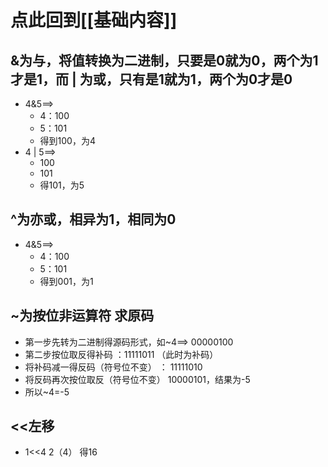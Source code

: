 # 点此回到[[基础内容]]
## &为与，将值转换为二进制，只要是0就为0，两个为1才是1，而 | 为或，只有是1就为1，两个为0才是0
- 4&5==>
	- 4：100
	- 5：101
	- 得到100，为4
- 4 | 5==>
	- 100
	- 101
	- 得101，为5

## ^为亦或，相异为1，相同为0
- 4&5==>
	- 4：100
	- 5：101
	- 得到001，为1

## ~为按位非运算符  求原码
- 第一步先转为二进制得源码形式，如~4==>  00000100
- 第二步按位取反得补码 ：11111011  （此时为补码）
- 将补码减一得反码（符号位不变） ： 11111010
- 将反码再次按位取反（符号位不变）  10000101，结果为-5
- 所以~4=-5

## <<左移
- 1<<4   2（4）       得16